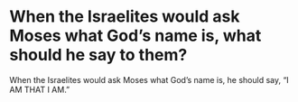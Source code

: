 # When the Israelites would ask Moses what God’s name is, what should he say to them?

When the Israelites would ask Moses what God’s name is, he should say, “I AM THAT I AM.”
